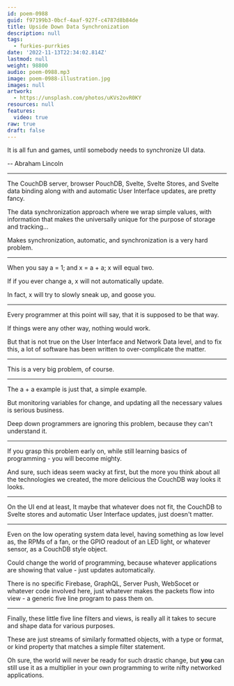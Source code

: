 ```yaml
---
id: poem-0988
guid: f97199b3-0bcf-4aaf-927f-c4787d8b84de
title: Upside Down Data Synchronization
description: null
tags:
  - furkies-purrkies
date: '2022-11-13T22:34:02.814Z'
lastmod: null
weight: 98800
audio: poem-0988.mp3
image: poem-0988-illustration.jpg
images: null
artwork:
  - https://unsplash.com/photos/uKVs2ovR0KY
resources: null
features:
  video: true
raw: true
draft: false
---
```


It is all fun and games,
until somebody needs to synchronize UI data.

-- Abraham Lincoln

---

The CouchDB server, browser PouchDB, Svelte, Svelte Stores,
and Svelte data binding along with and automatic User Interface updates, are pretty fancy.

The data synchronization approach where we wrap simple values,
with information that makes the universally unique for the purpose of storage and tracking...

Makes synchronization, automatic,
and synchronization is a very hard problem.

---

When you say a = 1; and x = a + a;
x will equal two.

If if you ever change a,
x will not automatically update.

In fact, x will try to slowly sneak up,
and goose you.

---

Every programmer at this point will say,
that it is supposed to be that way.

If things were any other way,
nothing would work.

But that is not true on the User Interface and Network Data level,
and to fix this, a lot of software has been written to over-complicate the matter.

---


This is a very big problem,
of course.

---

The a + a example is just that,
a simple example.

But monitoring variables for change,
and updating all the necessary values is serious business.

Deep down programmers are ignoring this problem,
because they can't understand it.

---

If you grasp this problem early on,
while still learning basics of programming - you will become mighty.

And sure, such ideas seem wacky at first,
but the more you think about all the technologies we created, the more delicious the CouchDB way looks it looks.

---

On the UI end at least, It maybe that whatever does not fit,
the CouchDB to Svelte stores and automatic User Interface updates, just doesn't matter.

---

Even on the low operating system data level, having something as low level as, the RPMs of a fan,
or the GPIO readout of an LED light, or whatever sensor, as a CouchDB style object.

Could change the world of programming,
because whatever applications are showing that value - just updates automatically.

There is no specific Firebase, GraphQL, Server Push, WebSocet or whatever code involved here,
just whatever makes the packets flow into view - a generic five line program to pass them on.

---


Finally, these little five line filters and views,
is really all it takes to secure and shape data for various purposes.

These are just streams of similarly formatted objects,
with a type or format, or kind property that matches a simple filter statement.

Oh sure, the world will never be ready for such drastic change,
but __you__ can still use it as a multiplier in your own programming to write nifty networked applications.

